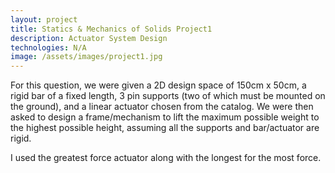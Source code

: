 ```yaml
---
layout: project
title: Statics & Mechanics of Solids Project1
description: Actuator System Design
technologies: N/A
image: /assets/images/project1.jpg
---
```


For this question, we were given a 2D design space of 150cm x 50cm, a rigid bar of a fixed length, 3 pin supports (two of which must be mounted on the ground), and a linear actuator chosen from the catalog. We were then asked to design a frame/mechanism to lift the maximum possible weight to the highest possible height, assuming all the supports and bar/actuator are rigid.

I used the greatest force actuator along with the longest for the most force. 
